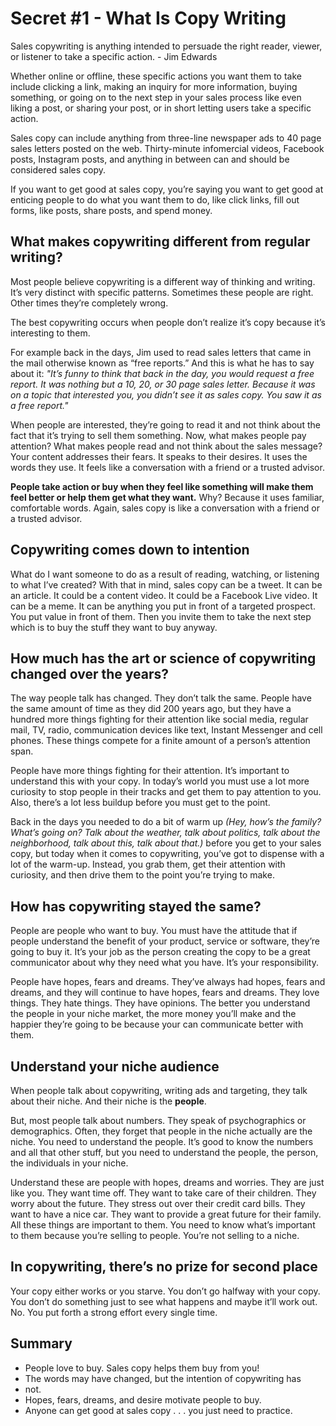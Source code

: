 # Secret #1 - What Is Copy Writing

Sales copywriting is anything intended to persuade the right reader, viewer, or
listener to take a specific action. - Jim Edwards

Whether online or offline, these specific actions you want them to take include clicking a link, making an inquiry for more information, buying something, or going on to the next step in your sales process like even liking a post, or sharing your post, or in short letting users take a specific action.

Sales copy can include anything from three-line newspaper ads to 40 page sales letters posted on the web. Thirty-minute infomercial videos, Facebook posts, Instagram posts, and anything in between can and should be considered sales copy.

If you want to get good at sales copy, you’re saying you want to get good at enticing people to do what you want them to do, like click links, fill out forms, like posts, share posts, and spend money.

## What makes copywriting different from regular writing?

Most people believe copywriting is a different way of thinking and writing. It’s very distinct with specific patterns. Sometimes these people are right. Other times they’re completely wrong.

The best copywriting occurs when people don’t realize it’s copy because it’s interesting to them.

For example back in the days, Jim used to read sales letters that came in the mail otherwise known as “free reports.” And this is what he has to say about it: *"It’s funny to think that back in the day, you would request a free report. It was nothing but a 10, 20, or 30 page sales letter. Because it was on a topic that interested you, you didn’t see it as sales copy. You saw it as a free report."*

When people are interested, they’re going to read it and not think about the fact that it’s trying to sell them something. Now, what makes people pay attention? What makes people read and not think about the sales message? Your content addresses their fears. It speaks to their desires. It uses the words they use. It feels like a conversation with a friend or a trusted advisor.

**People take action or buy when they feel like something will make them feel better or help them get what they want.** Why? Because it uses familiar, comfortable words. Again, sales copy is like a conversation with a friend or a trusted advisor.

## Copywriting comes down to intention

What do I want someone to do as a result of reading, watching, or listening to what I’ve created? With that in mind, sales copy can be a tweet. It can be an article. It could be a content video. It could be a Facebook Live video. It can be a meme. It can be anything you put in front of a targeted prospect. You put value in front of them. Then you invite them to take the next step which is to buy the stuff they want to buy anyway.

## How much has the art or science of copywriting changed over the years?

The way people talk has changed. They don’t talk the same. People have the same amount of time as they did 200 years ago, but they have a hundred more things fighting for their attention like social media, regular mail, TV, radio, communication devices like text, Instant Messenger and cell phones. These things compete for a finite amount of a person’s attention span.

 People have more things fighting for their attention. It’s important to understand this with your copy. In today’s world you must use a lot more curiosity to stop people in their tracks and get them to pay attention to you. Also, there’s a lot less buildup before you must get to the point.

Back in the days you needed to do a bit of warm up *(Hey, how’s the family? What’s going on? Talk about the weather, talk about politics, talk about the neighborhood, talk about this, talk about that.)* before you get to your sales copy, but today when it comes to copywriting, you’ve got to dispense with a lot of the warm-up. Instead, you grab them, get their attention with curiosity, and then drive them to the point you’re trying to make.

## How has copywriting stayed the same?

People are people who want to buy. You must have the attitude that if people understand the benefit of your product, service or software, they’re going to buy it. It’s your job as the person creating the copy to be a great communicator about why they need what you have. It’s your responsibility.

People have hopes, fears and dreams. They’ve always had hopes, fears and dreams, and they will continue to have hopes, fears and dreams. They love things. They hate things. They have opinions. The better you understand the people in your niche market, the more money you’ll make and the happier they’re going to be because your can communicate better with them.

## Understand your niche audience

 When people talk about copywriting, writing ads and targeting, they talk about their niche. And their niche is the **people**.

But, most people talk about numbers. They speak of psychographics or demographics. Often, they forget that people in the niche actually are the niche. You need to understand the people. It’s good to know the numbers and all that other stuff, but you need to understand the people, the person, the individuals in your niche.

Understand these are people with hopes, dreams and worries. They are just like you. They want time off. They want to take care of their children. They worry about the future. They stress out over their credit card bills. They want to have a nice car. They want to provide a great future for their family. All these things are important to them. You need to know what’s important to them because you’re selling to people. You’re not selling to a niche.

## In copywriting, there’s no prize for second place

Your copy either works or you starve. You don’t go halfway with your copy. You don’t do something just to see what happens and maybe it’ll work out. No. You put forth a strong effort every single time.

## Summary

- People love to buy. Sales copy helps them buy from you!
- The words may have changed, but the intention of copywriting has
- not.
- Hopes, fears, dreams, and desire motivate people to buy.
- Anyone can get good at sales copy . . . you just need to practice.
